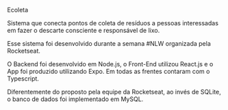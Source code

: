 Ecoleta

Sistema que conecta pontos de coleta de resíduos a pessoas interessadas em fazer o descarte consciente e responsável de lixo.

Esse sistema foi desenvolvido durante a semana #NLW organizada pela Rocketseat.

O Backend foi desenvolvido em Node.js, o Front-End utilizou React.js e o App foi produzido utilizando Expo. Em todas as frentes contaram com o Typescript.

Diferentemente do proposto pela equipe da Rocketseat, ao invés de SQLite, o banco de dados foi implementado em MySQL.